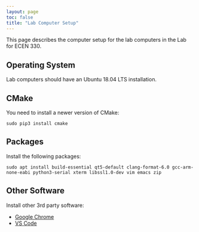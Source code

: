 ```yaml
---
layout: page
toc: false
title: "Lab Computer Setup"
---
```


This page describes the computer setup for the lab computers in the Lab for ECEN 330.

## Operating System 

Lab computers should have an Ubuntu 18.04 LTS installation.


## CMake 

You need to install a newer version of CMake:

    sudo pip3 install cmake


## Packages

Install the following packages:


    sudo apt install build-essential qt5-default clang-format-6.0 gcc-arm-none-eabi python3-serial xterm libssl1.0-dev vim emacs zip 


## Other Software 

Install other 3rd party software:

  * [Google Chrome](http://google.com/chrome)
  * [VS Code](https://code.visualstudio.com/download)

